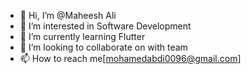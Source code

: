 - 👋 Hi, I’m @Maheesh Ali
- 👀 I’m interested in Software Development
- 🌱 I’m currently learning Flutter
- 💞️ I’m looking to collaborate on with team
- 📫 How to reach me[mohamedabdi0096@gmail.com] 

<!---
MaheeshAli/MaheeshAli is a ✨ special ✨ repository because its `README.md` (this file) appears on your GitHub profile.
You can click the Preview link to take a look at your changes.
--->
